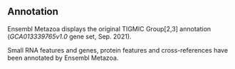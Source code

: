 Annotation
----------

Ensembl Metazoa displays the original TIGMIC Group[2,3] annotation (*GCA013339765v1.0* gene set, Sep. 2021).

Small RNA features and genes, protein features and cross-references have been
annotated by Ensembl Metazoa.
